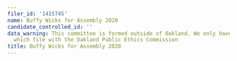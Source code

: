 ```yaml
---
filer_id: '1415745'
name: Buffy Wicks for Assembly 2020
candidate_controlled_id: ''
data_warning: This committee is formed outside of Oakland. We only have data on committees
  which file with the Oakland Public Ethics Commission
title: Buffy Wicks for Assembly 2020
---
```

